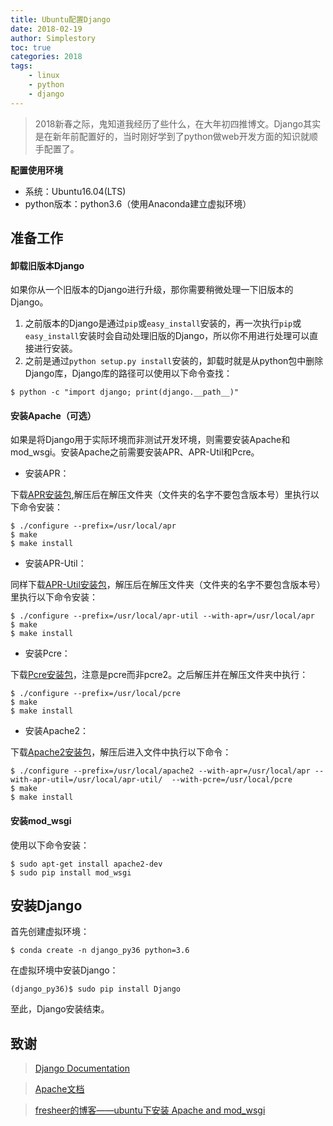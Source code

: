 ```yaml
---
title: Ubuntu配置Django
date: 2018-02-19
author: Simplestory
toc: true
categories: 2018
tags:
    - linux
    - python
    - django
---
```


>2018新春之际，鬼知道我经历了些什么，在大年初四推博文。Django其实是在新年前配置好的，当时刚好学到了python做web开发方面的知识就顺手配置了。

**配置使用环境**
- 系统：Ubuntu16.04(LTS)
- python版本：python3.6（使用Anaconda建立虚拟环境）

## 准备工作

#### 卸载旧版本Django

如果你从一个旧版本的Django进行升级，那你需要稍微处理一下旧版本的Django。

1. 之前版本的Django是通过`pip`或`easy_install`安装的，再一次执行`pip`或`easy_install`安装时会自动处理旧版的Django，所以你不用进行处理可以直接进行安装。
2. 之前是通过`python setup.py install`安装的，卸载时就是从python包中删除Django库，Django库的路径可以使用以下命令查找：
```
$ python -c "import django; print(django.__path__)"
```

#### 安装Apache（可选）

如果是将Django用于实际环境而非测试开发环境，则需要安装Apache和mod_wsgi。安装Apache之前需要安装APR、APR-Util和Pcre。

- 安装APR：

下载[APR安装包](http://apr.apache.org/),解压后在解压文件夹（文件夹的名字不要包含版本号）里执行以下命令安装：

```shell
$ ./configure --prefix=/usr/local/apr
$ make 
$ make install 
```

- 安装APR-Util：

同样下载[APR-Util安装包](http://apr.apache.org/)，解压后在解压文件夹（文件夹的名字不要包含版本号）里执行以下命令安装：

```shell
$ ./configure --prefix=/usr/local/apr-util --with-apr=/usr/local/apr 
$ make 
$ make install
```

- 安装Pcre：

下载[Pcre安装包](https://ftp.pcre.org/pub/pcre/)，注意是pcre而非pcre2。之后解压并在解压文件夹中执行：

```shell
$ ./configure --prefix=/usr/local/pcre
$ make
$ make install
```

- 安装Apache2：

下载[Apache2安装包](http://httpd.apache.org/download.cgi#apache24)，解压后进入文件中执行以下命令：

```shell
$ ./configure --prefix=/usr/local/apache2 --with-apr=/usr/local/apr --with-apr-util=/usr/local/apr-util/  --with-pcre=/usr/local/pcre
$ make
$ make install
```

#### 安装mod_wsgi

使用以下命令安装：

```shell
$ sudo apt-get install apache2-dev
$ sudo pip install mod_wsgi
```

## 安装Django

首先创建虚拟环境：

```shell
$ conda create -n django_py36 python=3.6
```

在虚拟环境中安装Django：

```shell
(django_py36)$ sudo pip install Django
```

至此，Django安装结束。

## 致谢

> [Django Documentation](https://docs.djangoproject.com/en/2.0/)

> [Apache文档](https://httpd.apache.org/docs/2.4/)

> [fresheer的博客——ubuntu下安装 Apache and mod_wsgi](http://blog.sina.com.cn/s/blog_72b0ebdd0102wz0w.html)